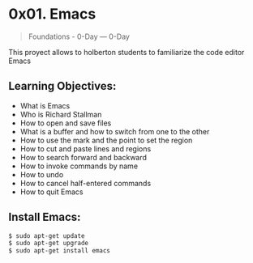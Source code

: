 # 0x01. Emacs
> Foundations - 0-Day ― 0-Day

This proyect allows to holberton students to familiarize the code editor Emacs
## Learning Objectives:
-   What is Emacs
-   Who is Richard Stallman
-   How to open and save files
-   What is a buffer and how to switch from one to the other
-   How to use the mark and the point to set the region
-   How to cut and paste lines and regions
-   How to search forward and backward
-   How to invoke commands by name
-   How to undo
-   How to cancel half-entered commands
-   How to quit Emacs

## Install Emacs:
``` sh
$ sudo apt-get update
$ sudo apt-get upgrade
$ sudo apt-get install emacs
```
